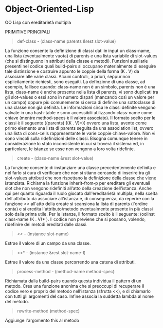 # Object-Oriented-Lisp
OO Lisp con ereditarietà multipla

PRIMITIVE PRINCIPALI

> def-class - (class-name parents &rest slot-value)


La funzione consente la definizione di classi dati in input 
un class-name, una lista (eventualmente vuota) di parents e una lista
variabile di slot-values (che si distinguono in attributi della classe
e metodi).
Funzioni ausiliarie presenti nel codice quali build-pairs
si occupano materialmente di eseguire tale distinzione e costruire appunto
le coppie della forma (K . V) da associare alle varie classi. 
Alcuni controlli, a priori, seppur non esplicitamente richiesti, 
sono eseguiti. La definzione di una classe, ad esempio, fallisce quando:
class-name non è un simbolo, parents non è una lista, class-name è anche
presente nella lista di parents, vi sono duplicati tra gli slot-values o
essi sono in numero dispari (mancando così un valore per un campo) oppure
più comunemente si cerca di definire una sottoclasse di una classe non già
definita. Le informazioni circa le classi definite vengono salvate in una
hash-table e sono accessibili utilizzando class-name come chiave (mentre
method-specs è il valore associato). Il formato scelto per le classi è il
seguente ((parents) ((K . V)*)) ovvero una lista, avente
come primo elemento una lista di parents seguita da una association list,
ovvero una lista di cons-cells rappresentante le varie coppie chiave-valore.
Non vi sono vincoli sulla ridefinizioni delle classi. Bisogna comunque 
tenere in considerazione lo stato inconsistente in cui si troverà il 
sistema ed, in particolare, le istanze se esse non vengono a loro volta 
ridefinte.



> create - (class-name &rest slot-value)


La funzione consente di instanziare una classe precedentemente definita
e nel farlo si cura di verificare che non si stiano cercando di inserire
tra gli slot-values attributi che non rispettano la definizione della 
classe che viene istanziata. Richiama la funzione inherit-from-p
per ereditare gli eventuali slot che non vengono ridefiniti all'atto
della creazione dell'istanza. Anche qui per quanto riguarda il ruolo 
giocato dall'ereditarietà multipla, nella scelta dell'attributo da 
associare all'istanza e, di conseguenza, da reperire con la funzione <<
all'atto della create si scansiona la lista di parents 
(l'ordine conta) e si eredita l'attributo/metodo eventualmente presente 
in più classi solo dalla prima utile. Per le istanze, il formato scelto
è il seguente: (oolinst class-name (K . V)* ).
Il codice non previene che si possano, volendo, ridefinire dei metodi 
ereditati dalle classi.


> << - (instance slot-name) 


Estrae il valore di un campo da una classe.


> <<* - (instance &rest slot-name-l)


Estrae il valore da una classe percorrendo una catena di attributi.


> process-method - (method-name method-spec)


Richiamata dalla build-pairs quando questa individua il pattern di un
metodo. Crea una funzione anonima che si preoccupi di recuperare 
il codice vero e proprio del metodo nell’istanza (sfrutta <<), e 
di chiamarlo con tutti gli argomenti del caso. Infine associa la 
suddetta lambda al nome del metodo.

> rewrite-method (method-spec)

Aggiunge l'argomento this al metodo
